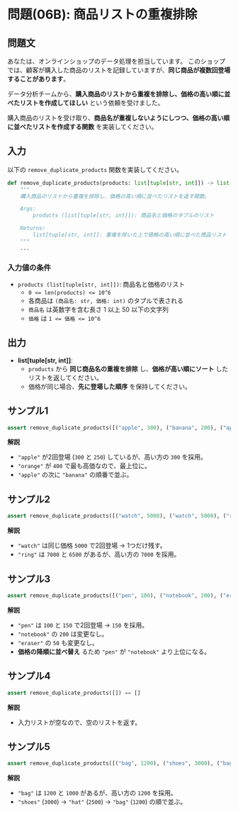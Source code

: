 # 問題(06B): 商品リストの重複排除

## 問題文

あなたは、オンラインショップのデータ処理を担当しています。
このショップでは、顧客が購入した商品のリストを記録していますが、**同じ商品が複数回登場することがあります**。

データ分析チームから、**購入商品のリストから重複を排除し、価格の高い順に並べたリストを作成してほしい** という依頼を受けました。

購入商品のリストを受け取り、**商品名が重複しないようにしつつ、価格の高い順に並べたリストを作成する関数** を実装してください。

## 入力

以下の `remove_duplicate_products` 関数を実装してください。

```python
def remove_duplicate_products(products: list[tuple[str, int]]) -> list[tuple[str, int]]:
    """
    購入商品のリストから重複を排除し、価格の高い順に並べたリストを返す関数。

    Args:
        products (list[tuple[str, int]]): 商品名と価格のタプルのリスト

    Returns:
        list[tuple[str, int]]: 重複を除いた上で価格の高い順に並べた商品リスト
    """
    ...
```

### 入力値の条件

- `products (list[tuple[str, int]])`: 商品名と価格のリスト
  - `0 <= len(products) <= 10^6`
  - 各商品は `(商品名: str, 価格: int)` のタプルで表される
  - `商品名` は英数字を含む長さ 1 以上 50 以下の文字列
  - `価格` は `1 <= 価格 <= 10^6`

## 出力

- **list[tuple[str, int]]**:
  - `products` から **同じ商品名の重複を排除** し、**価格が高い順にソート** したリストを返してください。
  - 価格が同じ場合、**先に登場した順序** を保持してください。

## サンプル1
```python
assert remove_duplicate_products([("apple", 300), ("banana", 200), ("apple", 250), ("orange", 400)]) == [("orange", 400), ("apple", 300), ("banana", 200)]
```


**解説**
- `"apple"` が2回登場 (`300` と `250`) しているが、高い方の `300` を採用。
- `"orange"` が `400` で最も高価なので、最上位に。
- `"apple"` の次に `"banana"` の順番で並ぶ。

## サンプル2
```python
assert remove_duplicate_products([("watch", 5000), ("watch", 5000), ("ring", 7000), ("ring", 6500)]) == [("ring", 7000), ("watch", 5000)]
```


**解説**
- `"watch"` は同じ価格 `5000` で2回登場 → 1つだけ残す。
- `"ring"` は `7000` と `6500` があるが、高い方の `7000` を採用。

## サンプル3
```python
assert remove_duplicate_products([("pen", 100), ("notebook", 200), ("eraser", 50), ("pen", 150)]) == [("pen", 150), ("notebook", 200), ("eraser", 50)]
```


**解説**
- `"pen"` は `100` と `150` で2回登場 → `150` を採用。
- `"notebook"` の `200` は変更なし。
- `"eraser"` の `50` も変更なし。
- **価格の降順に並べ替え** るため `"pen"` が `"notebook"` より上位になる。

## サンプル4
```python
assert remove_duplicate_products([]) == []
```


**解説**
- 入力リストが空なので、空のリストを返す。

## サンプル5
```python
assert remove_duplicate_products([("bag", 1200), ("shoes", 3000), ("bag", 1000), ("hat", 2500)]) == [("shoes", 3000), ("hat", 2500), ("bag", 1200)]
```


**解説**
- `"bag"` は `1200` と `1000` があるが、高い方の `1200` を採用。
- `"shoes"` (`3000`) → `"hat"` (`2500`) → `"bag"` (`1200`) の順で並ぶ。
